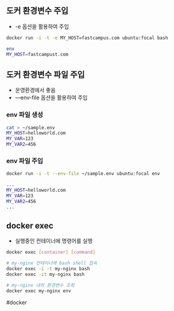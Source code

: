 ## 도커 환경변수 주입

- -e 옵션을 활용하여 주입

```bash
docker run -i -t -e MY_HOST=fastcampus.com ubuntu:focal bash

env 
MY_HOST=fastcampust.com
```

## 도커 환경변수 파일 주입

- 운영환경에서 좋음
- —env-file 옵션을 활용하여 주입

### env 파일 생성

```bash
cat > ~/sample.env
MY_HOST=helloworld.com
MY_VAR=123
MY_VAR2=456
```

### env 파일 주입

```bash
docker run -i -t --env-file ~/sample.env ubuntu:focal env

...
MY_HOST=helloworld.com
MY_VAR=123
MY_VAR2=456
...
```

## docker exec

- 실행중인 컨테이너에 명령어를 실행

```bash
docker exec [container] [command]

# my-nginx 컨테이너에 bash shell 접속
docker exec -i -t my-nginx bash
docker exec -it my-nginx bash

# my-nginx 내의 환경변수 조회
docker exec my-nginx env
```

#docker 